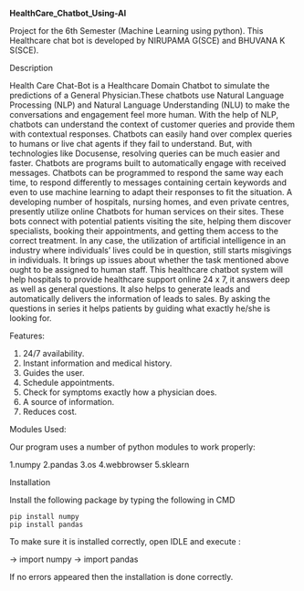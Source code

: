 <b>HealthCare_Chatbot_Using-AI</b>

Project for the 6th Semester (Machine Learning using python).
This Healthcare chat bot is developed by NIRUPAMA G(SCE) and BHUVANA K S(SCE).

Description

Health Care Chat-Bot is a Healthcare Domain Chatbot to simulate the predictions of a General Physician.These chatbots use Natural Language Processing (NLP) and Natural Language Understanding (NLU) to make the conversations and engagement feel more human. With the help of NLP, chatbots can understand the context of customer queries and provide them with contextual responses. Chatbots can easily hand over complex queries to humans or live chat agents if they fail to understand. But, with technologies like Docusense, resolving queries can be much easier and faster. Chatbots are programs built to automatically engage with received messages. Chatbots can be programmed to respond the same way each time, to respond differently to messages containing certain keywords and even to use machine learning to adapt their responses to fit the situation. A developing number of hospitals, nursing homes, and even private centres, presently utilize online Chatbots for human services on their sites. These bots connect with potential patients visiting the site, helping them discover specialists, booking their appointments, and getting them access to the correct treatment. In any case, the utilization of artificial intelligence in an industry where individuals’ lives could be in question, still starts misgivings in individuals. It brings up issues about whether the task mentioned above ought to be assigned to human staff. This healthcare chatbot system will help hospitals to provide healthcare support online 24 x 7, it answers deep as well as general questions. It also helps to generate leads and automatically delivers the information of leads to sales. By asking the questions in series it helps patients by guiding what exactly he/she is looking for.

Features:

  1.  24/7 availability.
  2.  Instant information and medical history.
  3.  Guides the user.
  4.  Schedule appointments.
  5.  Check for symptoms exactly how a physician does.
  6.  A source of information.
  7.  Reduces cost.

Modules Used:

Our program uses a number of python modules to work properly:

1.numpy
2.pandas
3.os
4.webbrowser
5.sklearn

Installation

Install the following package by typing the following in CMD

    pip install numpy
    pip install pandas

To make sure it is installed correctly, open IDLE and execute :

-> import numpy -> import pandas

If no errors appeared then the installation is done correctly.
